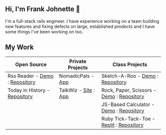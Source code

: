 ## Hi, I'm Frank Johnette 👋

I'm a full-stack rails engineer. I have experience working on a team building new features and fixing defects on large, established prodects and I have some things I've been working on too.

## My Work

| Open Source | Private Projects | Class Projects |
| ----------- | ----------- | ----------- |
| Rss Reader - [Demo](https://rss-reader-irkm.onrender.com/) : [Repository](https://github.com/wheresfrank/rss_reader) | NomadicPals - [App](https://nomadicpals.com/) | Sketch-A-Roo - [Demo](https://wheresfrank.github.io/sketch-a-roo/) : [Repository](https://github.com/wheresfrank/sketch-a-roo) |
| Today in History - [Repository](https://github.com/wheresfrank/today-in-history) | TalkWiz - [Site](https://www.talkwiz.ai) : [App](https://app.talkwiz.ai) | Rock, Paper, Scissors - [Demo](https://wheresfrank.github.io/rock-paper-scissors/) : [Repository](https://github.com/wheresfrank/rock-paper-scissors) |
| | | JS-Based Calculator - [Demo](https://wheresfrank.github.io/javascript_calc/) : [Repository](https://github.com/wheresfrank/javascript_calc) |
| | | Ruby Tick-Tack-Toe - [Replit](https://replit.com/@wheresfrank/Tic-Tac-Toe) : [Repository](https://github.com/wheresfrank/ruby-tic-tac-toe) |

<!--
**wheresfrank/wheresfrank** is a ✨ _special_ ✨ repository because its `README.md` (this file) appears on your GitHub profile.

Here are some ideas to get you started:

- 🔭 I’m currently working on ...
- 🌱 I’m currently learning ...
- 👯 I’m looking to collaborate on ...
- 🤔 I’m looking for help with ...
- 💬 Ask me about ...
- 📫 How to reach me: ...
- 😄 Pronouns: ...
- ⚡ Fun fact: ...
-->
